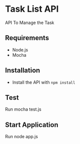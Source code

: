 # Task List API

API To Manage the Task

## Requirements

* Node.js
* Mocha

## Installation

* Install the API with `npm install`


## Test

Run mocha test.js


## Start Application 

Run node app.js